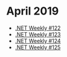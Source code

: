 # April 2019

- [.NET Weekly #122](number-122.md)
- [.NET Weekly #123](number-123.md)
- [.NET Weekly #124](number-124.md)
- [.NET Weekly #125](number-125.md)
